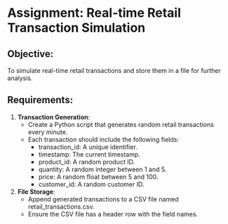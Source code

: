 # Assignment: Real-time Retail Transaction Simulation
## Objective:
To simulate real-time retail transactions and store them in a file for further analysis.
## Requirements:
1. **Transaction Generation**:
    - Create a Python script that generates random retail transactions every minute.
    - Each transaction should include the following fields:
        * transaction_id: A unique identifier.
        * timestamp: The current timestamp.
        * product_id: A random product ID.
        * quantity: A random integer between 1 and 5.
        * price: A random float between 5 and 100.
        * customer_id: A random customer ID.
2. **File Storage**:
    - Append generated transactions to a CSV file named retail_transactions.csv.
    - Ensure the CSV file has a header row with the field names.
